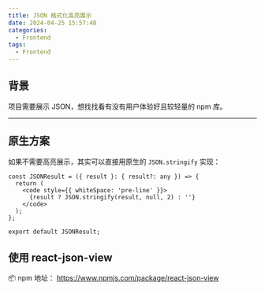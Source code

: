 ```yaml
---
title: JSON 格式化高亮展示
date: 2024-04-25 15:57:48
categories: 
  - Frontend
tags:
  - Frontend
---
```

## 背景

项目需要展示 JSON，想找找看有没有用户体验好且较轻量的 npm 库。

---

## 原生方案

如果不需要高亮展示，其实可以直接用原生的 `JSON.stringify` 实现：

```tsx
const JSONResult = ({ result }: { result?: any }) => {
  return (
    <code style={{ whiteSpace: 'pre-line' }}>
      {result ? JSON.stringify(result, null, 2) : ''}
    </code>
  );
};

export default JSONResult;
```

## 使用 react-json-view
📦 npm 地址：
https://www.npmjs.com/package/react-json-view